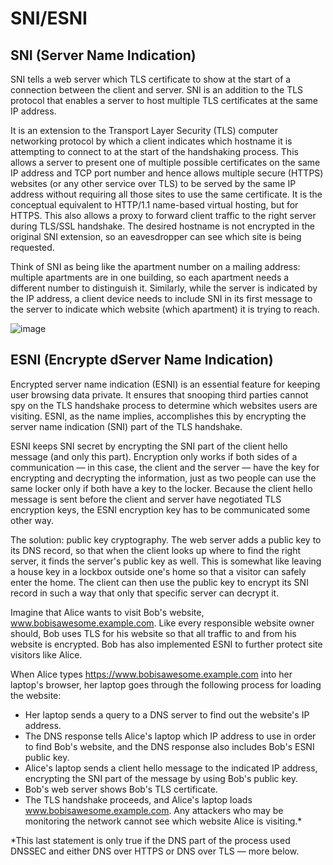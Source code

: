 # SNI/ESNI

## SNI (Server Name Indication)

SNI tells a web server which TLS certificate to show at the start of a connection between the client and server. SNI is an addition to the TLS protocol that enables a 
server to host multiple TLS certificates at the same IP address.

It is an extension to the Transport Layer Security (TLS) computer networking protocol by which a client indicates which hostname it is attempting to connect to at the 
start of the handshaking process. This allows a server to present one of multiple possible certificates on the same IP address and TCP port number and hence allows
multiple secure (HTTPS) websites (or any other service over TLS) to be served by the same IP address without requiring all those sites to use the same certificate. 
It is the conceptual equivalent to HTTP/1.1 name-based virtual hosting, but for HTTPS. This also allows a proxy to forward client traffic to the right server during TLS/SSL handshake. The desired hostname is not encrypted in the original SNI extension, so an eavesdropper can see which site is being requested.

Think of SNI as being like the apartment number on a mailing address: multiple apartments are in one building, so each apartment needs a different number to 
distinguish it. Similarly, while the server is indicated by the IP address, a client device needs to include SNI in its first message to the server to indicate which 
website (which apartment) it is trying to reach.

![image](https://user-images.githubusercontent.com/7610065/158061111-4dc60314-84ec-44c9-94d7-26374a851af7.png)

## ESNI (Encrypte dServer Name Indication)

Encrypted server name indication (ESNI) is an essential feature for keeping user browsing data private. It ensures that snooping third parties cannot spy on the TLS 
handshake process to determine which websites users are visiting. ESNI, as the name implies, accomplishes this by encrypting the server name indication (SNI) part of the
TLS handshake.

ESNI keeps SNI secret by encrypting the SNI part of the client hello message (and only this part). Encryption only works if both sides of a communication — in this case,
the client and the server — have the key for encrypting and decrypting the information, just as two people can use the same locker only if both have a key to the locker.
Because the client hello message is sent before the client and server have negotiated TLS encryption keys, the ESNI encryption key has to be communicated some other way.

The solution: public key cryptography. The web server adds a public key to its DNS record, so that when the client looks up where to find the right server, it finds 
the server's public key as well. This is somewhat like leaving a house key in a lockbox outside one's home so that a visitor can safely enter the home. 
The client can then use the public key to encrypt its SNI record in such a way that only that specific server can decrypt it.

Imagine that Alice wants to visit Bob's website, www.bobisawesome.example.com. Like every responsible website owner should, Bob uses TLS for his website so that all 
traffic to and from his website is encrypted. Bob has also implemented ESNI to further protect site visitors like Alice.

When Alice types https://www.bobisawesome.example.com into her laptop's browser, her laptop goes through the following process for loading the website:

- Her laptop sends a query to a DNS server to find out the website's IP address.
- The DNS response tells Alice's laptop which IP address to use in order to find Bob's website, and the DNS response also includes Bob's ESNI public key.
- Alice's laptop sends a client hello message to the indicated IP address, encrypting the SNI part of the message by using Bob's public key.
- Bob's web server shows Bob's TLS certificate.
- The TLS handshake proceeds, and Alice's laptop loads www.bobisawesome.example.com. Any attackers who may be monitoring the network cannot see which website Alice is visiting.*

*This last statement is only true if the DNS part of the process used DNSSEC and either DNS over HTTPS or DNS over TLS — more below.

